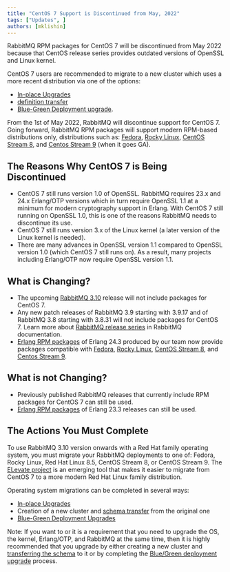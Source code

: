 ```yaml
---
title: "CentOS 7 Support is Discontinued from May, 2022"
tags: ["Updates", ]
authors: [mklishin]
---
```


RabbitMQ RPM packages for CentOS 7 will be discontinued from May 2022 because
that CentOS release series provides outdated versions of OpenSSL and Linux kernel.

CentOS 7 users are recommended to migrate to a new cluster which uses a more recent distribution
via one of the options:

 * [In-place Upgrades](/docs/upgrade#basics)
 * [definition transfer](/docs/definitions)
 * [Blue-Green Deployment upgrade](/docs/upgrade#basics).

<!-- truncate -->

From the 1st of May 2022, RabbitMQ will discontinue support for CentOS 7.
Going forward, RabbitMQ RPM packages will support modern RPM-based distributions only, distributions such as: [Fedora](https://getfedora.org/), [Rocky Linux](https://rockylinux.org/), [CentOS Stream 8](https://www.centos.org/centos-stream/),
and [Centos Stream 9](https://centos.org/stream9/) (when it goes GA).

## The Reasons Why CentOS 7 is Being Discontinued

 * CentOS 7 still runs version 1.0 of OpenSSL. RabbitMQ requires 23.x and 24.x Erlang/OTP versions which in turn
   require OpenSSL 1.1 at a minimum for modern cryptography support in Erlang. With CentOS 7 still running on
   OpenSSL 1.0, this is one  of the reasons RabbitMQ needs to discontinue its use.
 * CentOS 7 still runs version 3.x of the Linux kernel (a later version of the Linux kernel is needed).
 * There are many advances in OpenSSL version 1.1 compared to OpenSSL version 1.0 (which CentOS 7 still runs on).
   As a result, many projects including Erlang/OTP now require OpenSSL version 1.1.


## What is Changing?

 * The upcoming [RabbitMQ 3.10](https://github.com/rabbitmq/rabbitmq-server/releases/tag/v3.10.0-rc.4) release will not include packages for CentOS 7.
 * Any new patch releases of RabbitMQ 3.9 starting with 3.9.17 and of RabbitMQ 3.8 starting with 3.8.31 will not include packages for CentOS 7.
   Learn more about [RabbitMQ release series](/release-information) in RabbitMQ documentation.
 * [Erlang RPM packages](https://github.com/rabbitmq/erlang-rpm) of Erlang 24.3 produced by our team
    now provide packages compatible with [Fedora](https://getfedora.org/), [Rocky Linux](https://rockylinux.org/), [CentOS Stream 8](https://www.centos.org/centos-stream/),
    and [Centos Stream 9](https://centos.org/stream9/).

## What is not Changing?

 * Previously published RabbitMQ releases that currently include RPM packages for CentOS 7 can still be used.
 * [Erlang RPM packages](https://github.com/rabbitmq/erlang-rpm) of Erlang 23.3 releases can still be used.


## The Actions You Must Complete

To use RabbitMQ 3.10 version onwards with a Red Hat family operating system, you must migrate your RabbitMQ deployments
to one of: Fedora, Rocky Linux, Red Hat Linux 8.5, CentOS Stream 8, or CentOS Stream 9. The [ELevate project](https://almalinux.org/elevate)
is an emerging tool that makes it easier to migrate from CentOS 7 to a more modern Red Hat Linux family distribution.

Operating system migrations can be completed in several ways:

 * [In-place Upgrades](/docs/upgrade#basics)
 * Creation of a new cluster and [schema transfer](/docs/definitions) from the original one
 * [Blue-Green Deployment Upgrades](/docs/upgrade#basics)

Note: If you want to or it is a requirement that you need to upgrade the OS, the kernel, Erlang/OTP, and RabbitMQ at the same time,
then it is highly recommended that you upgrade by either creating a new cluster and [transferring the schema](/docs/definitions)
to it or by completing the [Blue/Green deployment upgrade](/docs/blue-green-upgrade) process.

